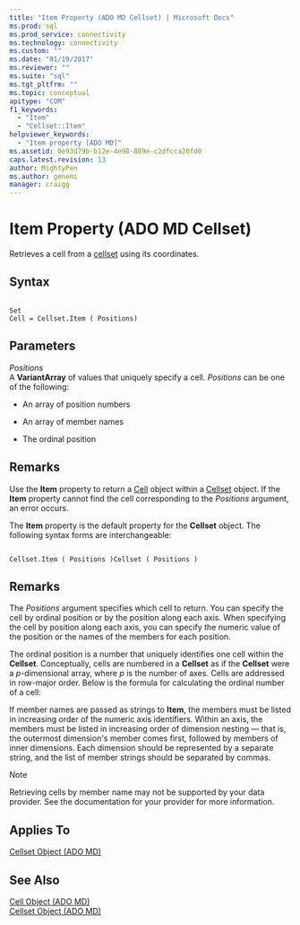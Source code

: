 ```yaml
---
title: "Item Property (ADO MD Cellset) | Microsoft Docs"
ms.prod: sql
ms.prod_service: connectivity
ms.technology: connectivity
ms.custom: ""
ms.date: "01/19/2017"
ms.reviewer: ""
ms.suite: "sql"
ms.tgt_pltfrm: ""
ms.topic: conceptual
apitype: "COM"
f1_keywords: 
  - "Item"
  - "Cellset::Item"
helpviewer_keywords: 
  - "Item property [ADO MD]"
ms.assetid: 0e93d79b-b12e-4e98-889e-c2dfcca20fd0
caps.latest.revision: 13
author: MightyPen
ms.author: genemi
manager: craigg
---
```

# Item Property (ADO MD Cellset)
Retrieves a cell from a [cellset](../../../ado/reference/ado-md-api/cellset-object-ado-md.md) using its coordinates.  
  
## Syntax  
  
```  
  
Set  
Cell = Cellset.Item ( Positions)  
```  
  
## Parameters  
 *Positions*  
 A **VariantArray** of values that uniquely specify a cell. *Positions* can be one of the following:  
  
-   An array of position numbers  
  
-   An array of member names  
  
-   The ordinal position  
  
## Remarks  
 Use the **Item** property to return a [Cell](../../../ado/reference/ado-md-api/cell-object-ado-md.md) object within a [Cellset](../../../ado/reference/ado-md-api/cellset-object-ado-md.md) object. If the **Item** property cannot find the cell corresponding to the *Positions* argument, an error occurs.  
  
 The **Item** property is the default property for the **Cellset** object. The following syntax forms are interchangeable:  
  
```  
  
Cellset.Item ( Positions )Cellset ( Positions )  
```  
  
## Remarks  
 The *Positions* argument specifies which cell to return. You can specify the cell by ordinal position or by the position along each axis. When specifying the cell by position along each axis, you can specify the numeric value of the position or the names of the members for each position.  
  
 The ordinal position is a number that uniquely identifies one cell within the **Cellset**. Conceptually, cells are numbered in a **Cellset** as if the **Cellset** were a *p*-dimensional array, where *p* is the number of axes. Cells are addressed in row-major order. Below is the formula for calculating the ordinal number of a cell:  
  
 If member names are passed as strings to **Item**, the members must be listed in increasing order of the numeric axis identifiers. Within an axis, the members must be listed in increasing order of dimension nesting — that is, the outermost dimension's member comes first, followed by members of inner dimensions. Each dimension should be represented by a separate string, and the list of member strings should be separated by commas.  
  
> [!NOTE]
>  Retrieving cells by member name may not be supported by your data provider. See the documentation for your provider for more information.  
  
## Applies To  
 [Cellset Object (ADO MD)](../../../ado/reference/ado-md-api/cellset-object-ado-md.md)  
  
## See Also  
 [Cell Object (ADO MD)](../../../ado/reference/ado-md-api/cell-object-ado-md.md)   
 [Cellset Object (ADO MD)](../../../ado/reference/ado-md-api/cellset-object-ado-md.md)
